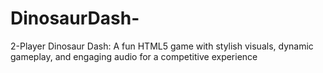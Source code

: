# DinosaurDash-
2-Player Dinosaur Dash: A fun HTML5 game with stylish visuals, dynamic gameplay, and engaging audio for a competitive experience
